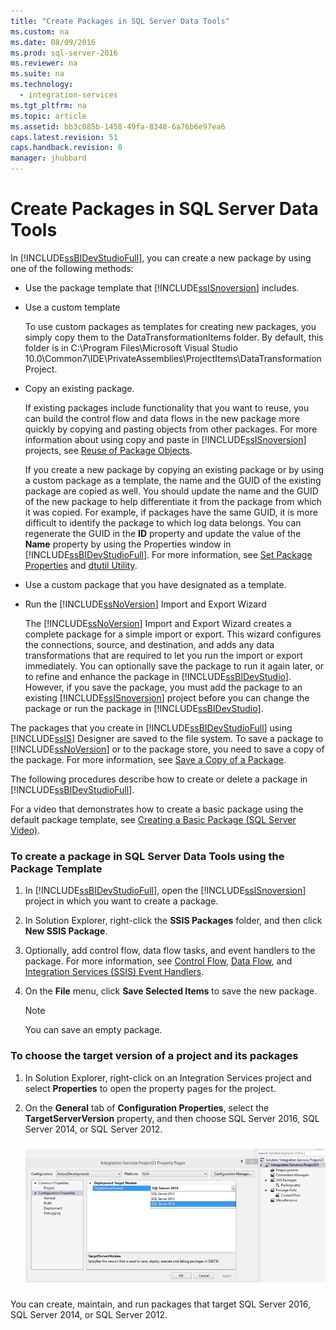 ```yaml
---
title: "Create Packages in SQL Server Data Tools"
ms.custom: na
ms.date: 08/09/2016
ms.prod: sql-server-2016
ms.reviewer: na
ms.suite: na
ms.technology: 
  - integration-services
ms.tgt_pltfrm: na
ms.topic: article
ms.assetid: bb3c085b-1458-49fa-8348-6a76b6e97ea6
caps.latest.revision: 51
caps.handback.revision: 0
manager: jhubbard
---
```

# Create Packages in SQL Server Data Tools
In [!INCLUDE[ssBIDevStudioFull](../../Topics/TopicNameContainA/tokens/ssBIDevStudioFull_md.md)], you can create a new package by using one of the following methods:  
  
-   Use the package template that [!INCLUDE[ssISnoversion](../../Topics/TopicNameContainA/tokens/ssISnoversion_md.md)] includes.  
  
-   Use a custom template  
  
     To use custom packages as templates for creating new packages, you simply copy them to the DataTransformationItems folder. By default, this folder is in C:\Program Files\Microsoft Visual Studio 10.0\Common7\IDE\PrivateAssemblies\ProjectItems\DataTransformationProject.  
  
-   Copy an existing package.  
  
     If existing packages include functionality that you want to reuse, you can build the control flow and data flows in the new package more quickly by copying and pasting objects from other packages. For more information about using copy and paste in [!INCLUDE[ssISnoversion](../../Topics/TopicNameContainA/tokens/ssISnoversion_md.md)] projects, see [Reuse of Package Objects](../../Topics/TopicNameNotContainA/Reuse-of-Package-Objects.md).  
  
     If you create a new package by copying an existing package or by using a custom package as a template, the name and the GUID of the existing package are copied as well. You should update the name and the GUID of the new package to help differentiate it from the package from which it was copied. For example, if packages have the same GUID, it is more difficult to identify the package to which log data belongs. You can regenerate the GUID in the **ID** property and update the value of the **Name** property by using the Properties window in [!INCLUDE[ssBIDevStudioFull](../../Topics/TopicNameContainA/tokens/ssBIDevStudioFull_md.md)]. For more information, see [Set Package Properties](../../Topics/TopicNameNotContainA/Set-Package-Properties.md) and [dtutil Utility](../../Topics/TopicNameNotContainA/dtutil-Utility.md).  
  
-   Use a custom package that you have designated as a template.  
  
-   Run the [!INCLUDE[ssNoVersion](../../Topics/TopicNameContainA/tokens/ssNoVersion_md.md)] Import and Export Wizard  
  
     The [!INCLUDE[ssNoVersion](../../Topics/TopicNameContainA/tokens/ssNoVersion_md.md)] Import and Export Wizard creates a complete package for a simple import or export. This wizard configures the connections, source, and destination, and adds any data transformations that are required to let you run the import or export immediately. You can optionally save the package to run it again later, or to refine and enhance the package in [!INCLUDE[ssBIDevStudio](../../Topics/TopicNameContainA/tokens/ssBIDevStudio_md.md)]. However, if you save the package, you must add the package to an existing [!INCLUDE[ssISnoversion](../../Topics/TopicNameContainA/tokens/ssISnoversion_md.md)] project before you can change the package or run the package in [!INCLUDE[ssBIDevStudio](../../Topics/TopicNameContainA/tokens/ssBIDevStudio_md.md)].  
  
 The packages that you create in [!INCLUDE[ssBIDevStudioFull](../../Topics/TopicNameContainA/tokens/ssBIDevStudioFull_md.md)] using [!INCLUDE[ssIS](../../Topics/TopicNameContainA/tokens/ssIS_md.md)] Designer are saved to the file system. To save a package to [!INCLUDE[ssNoVersion](../../Topics/TopicNameContainA/tokens/ssNoVersion_md.md)] or to the package store, you need to save a copy of the package. For more information, see [Save a Copy of a Package](../../Topics/TopicNameContainA/Save-a-Copy-of-a-Package.md).  
  
 The following procedures describe how to create or delete a package in [!INCLUDE[ssBIDevStudioFull](../../Topics/TopicNameContainA/tokens/ssBIDevStudioFull_md.md)].  
  
 For a video that demonstrates how to create a basic package using the default package template, see [Creating a Basic Package (SQL Server Video)](http://go.microsoft.com/fwlink/?LinkId=131023).  
  
### To create a package in SQL Server Data Tools using the Package Template  
  
1.  In [!INCLUDE[ssBIDevStudioFull](../../Topics/TopicNameContainA/tokens/ssBIDevStudioFull_md.md)], open the [!INCLUDE[ssISnoversion](../../Topics/TopicNameContainA/tokens/ssISnoversion_md.md)] project in which you want to create a package.  
  
2.  In Solution Explorer, right-click the **SSIS Packages** folder, and then click **New SSIS Package**.  
  
3.  Optionally, add control flow, data flow tasks, and event handlers to the package. For more information, see [Control Flow](../../Topics/TopicNameNotContainA/Control-Flow.md), [Data Flow](../../Topics/TopicNameNotContainA/Data-Flow.md), and [Integration Services (SSIS) Event Handlers](../../Topics/TopicNameNotContainA/Integration-Services--SSIS--Event-Handlers.md).  
  
4.  On the **File** menu, click **Save Selected Items** to save the new package.  
  
    > [!NOTE]  
    >  You can save an empty package.  
  
### To choose the target version of a project and its packages  
  
1.  In Solution Explorer, right-click on an Integration Services project and select **Properties** to open the property pages for the project.  
  
2.  On the **General** tab of **Configuration Properties**, select the **TargetServerVersion** property,  and then choose SQL Server 2016, SQL Server 2014, or SQL Server 2012.  
  
     ![TargetServerVersion property in project properties dialog box](../../Topics/TopicNameContainA/images/TargetServerVersion2.png "TargetServerVersion2")  
  
 You can create, maintain, and run packages that target SQL Server 2016, SQL Server 2014, or SQL Server 2012.